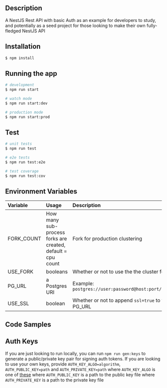 ## Description

A NestJS Rest API with basic Auth as an example for developers to study, and potentially as a seed project for those looking to make their own fully-fledged NestJS API

## Installation

```bash
$ npm install
```

## Running the app

```bash
# development
$ npm run start

# watch mode
$ npm run start:dev

# production mode
$ npm run start:prod
```

## Test

```bash
# unit tests
$ npm run test

# e2e tests
$ npm run test:e2e

# test coverage
$ npm run test:cov
```

## Environment Variables

| Variable | Usage | Description |
| :------- | :---- | :---------- |
| FORK_COUNT | How many sub-process forks are created, default = cpu count | Fork for production clustering |
| USE_FORK | booleans | Whether or not to use the the cluster feature | 
| PG_URL | a Postgres URI | Example: `postgres://user:password@host:port/db_name` |
| USE_SSL | boolean | Whether or not to append `ssl=true` to the PG_URL |

## Code Samples

## Auth Keys
If you are just looking to run locally, you can run `npm run gen:keys` to generate a public/private key pair for signing auth tokens.
If you are looking to use your own keys, provide `AUTH_KEY_ALGO=algorithm`, `AUTH_PUBLIC_KEY=path` and `AUTH_PRIVATE_KEY=path`
  where `AUTH_KEY_ALGO` is one of [these](https://tools.ietf.org/html/rfc7518#section-3.1)
  where `AUTH_PUBLIC_KEY` is a path to the public key file
  where `AUTH_PRIVATE_KEY` is a path to the private key file
